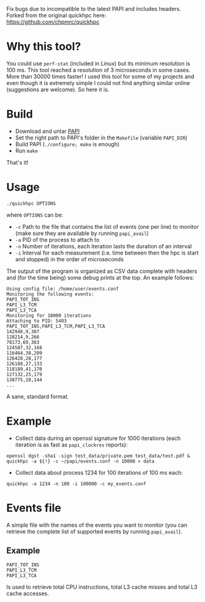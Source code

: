 Fix bugs due to incompatible to the latest PAPI and includes headers.
Forked from the original quickhpc here: https://github.com/chpmrc/quickhpc

# Why this tool?

You could use `perf-stat` (included in Linux) but its minimum resolution is 100 ms. This tool reached a resolution of 3 microseconds in some cases. More than 30000 times faster! I used this tool for some of my projects and even though it is extremely simple I could not find anything similar online (suggestions are welcome). So here it is.

# Build

* Download and untar [PAPI](http://icl.cs.utk.edu/papi/)
* Set the right path to PAPI's folder in the `Makefile` (variable `PAPI_DIR`)
* Build PAPI (`./configure; make` is enough)
* Run `make`

That's it!

# Usage

`./quickhpc OPTIONS`

where `OPTIONS` can be:

* `-c` Path to the file that contains the list of events (one per line) to monitor (make sure they are available by running `papi_avail`)
* `-a` PID of the process to attach to
* `-n` Number of iterations, each iteration lasts the duration of an interval
* `-i` Interval for each measurement (i.e. time between then the hpc is start and stopped) in the order of microseconds

The output of the program is organized as CSV data complete with headers and (for the time being) some debug prints at the top. An example follows:

	Using config file: /home/user/events.conf
	Monitoring the following events:
	PAPI_TOT_INS
	PAPI_L3_TCM
	PAPI_L3_TCA
	Monitoring for 10000 iterations
	Attaching to PID: 5403
	PAPI_TOT_INS,PAPI_L3_TCM,PAPI_L3_TCA
	142948,9,307
	128214,9,266
	78173,69,363
	124587,32,168
	116464,38,209
	126420,28,177
	126188,27,133
	118189,41,170
	127132,25,179
	130775,28,144
	...

A sane, standard format.

# Example

* Collect data during an openssl signature for 1000 iterations (each iteration is as fast as `papi_clockres` reports):

`openssl dgst -sha1 -sign test_data/private.pem test_data/test.pdf & quickhpc -a ${!} -c ~/papi/events.conf -n 10000 > data`

* Collect data about process 1234 for 100 iterations of 100 ms each:

`quickhpc -a 1234 -n 100 -i 100000 -c my_events.conf`

# Events file

A simple file with the names of the events you want to monitor (you can retrieve the complete list of supported events by running `papi_avail`).

## Example

    PAPI_TOT_INS
    PAPI_L3_TCM
    PAPI_L3_TCA

Is used to retrieve total CPU instructions, total L3 cache misses and total L3 cache accesses.
